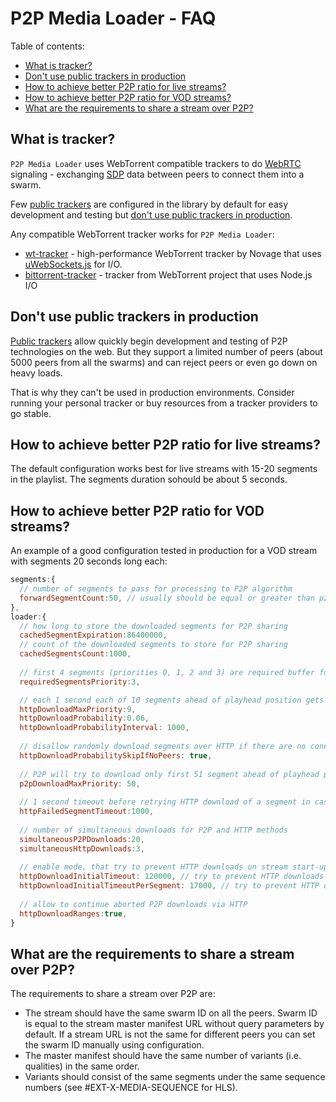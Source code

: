 # P2P Media Loader - FAQ

Table of contents:
- [What is tracker?](#what-is-tracker)
- [Don't use public trackers in production](#dont-use-public-trackers-in-production)
- [How to achieve better P2P ratio for live streams?](#how-to-achieve-better-p2p-ratio-for-live-streams)
- [How to achieve better P2P ratio for VOD streams?](#how-to-achieve-better-p2p-ratio-for-vod-streams)
- [What are the requirements to share a stream over P2P?](#what-are-the-requirements-to-share-a-stream-over-p2p)

## What is tracker?

`P2P Media Loader` uses WebTorrent compatible trackers to do [WebRTC](https://en.wikipedia.org/wiki/WebRTC) signaling - exchanging [SDP](https://en.wikipedia.org/wiki/Session_Description_Protocol) data between peers to connect them into a swarm.

Few [public trackers](https://openwebtorrent.com/) are configured in the library by default for easy development and testing but [don't use public trackers in production](#dont-use-public-trackers-in-production).

Any compatible WebTorrent tracker works for `P2P Media Loader`:
- [wt-tracker](https://github.com/Novage/wt-tracker) - high-performance WebTorrent tracker by Novage that uses [uWebSockets.js](https://github.com/uNetworking/uWebSockets.js) for I/O.
- [bittorrent-tracker](https://github.com/webtorrent/bittorrent-tracker) - tracker from WebTorrent project that uses Node.js I/O

## Don't use public trackers in production

[Public trackers](https://openwebtorrent.com/) allow quickly begin development and testing of P2P technologies on the web.
But they support a limited number of peers (about 5000 peers from all the swarms) and can reject peers or even go down on heavy loads.

That is why they can't be used in production environments. Consider running your personal tracker or buy resources from a tracker providers to go stable.

## How to achieve better P2P ratio for live streams?

The default configuration works best for live streams with 15-20 segments in the playlist. The segments duration sohould be about 5 seconds.

## How to achieve better P2P ratio for VOD streams?

An example of a good configuration tested in production for a VOD stream with segments 20 seconds long each:

```javascript
segments:{
  // number of segments to pass for processing to P2P algorithm
  forwardSegmentCount:50, // usually should be equal or greater than p2pDownloadMaxPriority and httpDownloadMaxPriority
},
loader:{
  // how long to store the downloaded segments for P2P sharing
  cachedSegmentExpiration:86400000,
  // count of the downloaded segments to store for P2P sharing
  cachedSegmentsCount:1000,
  
  // first 4 segments (priorities 0, 1, 2 and 3) are required buffer for stable playback
  requiredSegmentsPriority:3,

  // each 1 second each of 10 segments ahead of playhead position gets 6% probability for random HTTP download
  httpDownloadMaxPriority:9,
  httpDownloadProbability:0.06,
  httpDownloadProbabilityInterval: 1000,
  
  // disallow randomly download segments over HTTP if there are no connected peers
  httpDownloadProbabilitySkipIfNoPeers: true,
  
  // P2P will try to download only first 51 segment ahead of playhead position
  p2pDownloadMaxPriority: 50,
  
  // 1 second timeout before retrying HTTP download of a segment in case of an error
  httpFailedSegmentTimeout:1000,
  
  // number of simultaneous downloads for P2P and HTTP methods
  simultaneousP2PDownloads:20,
  simultaneousHttpDownloads:3,
  
  // enable mode, that try to prevent HTTP downloads on stream start-up
  httpDownloadInitialTimeout: 120000, // try to prevent HTTP downloads during first 2 minutes
  httpDownloadInitialTimeoutPerSegment: 17000, // try to prevent HTTP download per segment during first 17 seconds
  
  // allow to continue aborted P2P downloads via HTTP
  httpDownloadRanges:true,
}
```

## What are the requirements to share a stream over P2P?

The requirements to share a stream over P2P are:
- The stream should have the same swarm ID on all the peers. Swarm ID is equal to the stream master manifest URL without query parameters by default. If a stream URL is not the same for different peers you can set the swarm ID manually using configuration.
- The master manifest should have the same number of variants (i.e. qualities) in the same order.
- Variants should consist of the same segments under the same sequence numbers (see #EXT-X-MEDIA-SEQUENCE for HLS).
